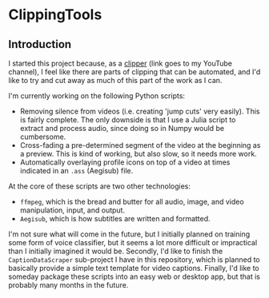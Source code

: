 # ClippingTools

## Introduction

I started this project because, as a [clipper](https://www.youtube.com/channel/UCAUVpVeks_uHlE3J7w-i_6A) (link goes to my YouTube channel), I feel like there are parts of clipping that can be automated, and I'd like to try and cut away as much of this part of the work as I can. 

I'm currently working on the following Python scripts:

* Removing silence from videos (i.e. creating 'jump cuts' very easily). This is fairly complete. The only downside is that I use a Julia script to extract and process audio, since doing so in Numpy would be cumbersome. 
* Cross-fading a pre-determined segment of the video at the beginning as a preview. This is kind of working, but also slow, so it needs more work.
* Automatically overlaying profile icons on top of a video at times indicated in an `.ass` (Aegisub) file. 

At the core of these scripts are two other technologies:

* `ffmpeg`, which is the bread and butter for all audio, image, and video manipulation, input, and output. 
* `Aegisub`, which is how subtitles are written and formatted. 

I'm not sure what will come in the future, but I initially planned on training some form of voice classifier, but it seems a lot more difficult or impractical than I initially imagined it would be. Secondly, I'd like to finish the `CaptionDataScraper` sub-project I have in this repository, which is planned to basically provide a simple text template for video captions. Finally, I'd like to someday package these scripts into an easy web or desktop app, but that is probably many months in the future.
